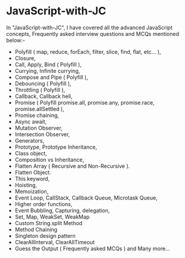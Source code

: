 # JavaScript-with-JC

In "JavaScript-with-JC", I have covered all the advanced JavaScript concepts, Frequently asked interview questions and MCQs mentioned below:-

- Polyfill ( map, reduce, forEach, filter, slice, find, flat, etc... ),
- Closure,
- Call, Apply, Bind ( Polyfill ),
- Currying, Infinite currying,
- Compose and Pipe ( Polyfill ),
- Debouncing ( Polyfill ),
- Throttling ( Polyfill ),
- Callback, Callback hell,
- Promise ( Polyfill promise.all, promise.any, promise.race, promise.allSettled ),
- Promise chaining,
- Async await,
- Mutation Observer,
- Intersection Observer,
- Generators,
- Prototype, Prototype Inheritance,
- Class object,
- Composition vs Inheritance,
- Flatten Array ( Recursive and Non-Recursive ).
- Flatten Object.
- This keyword,
- Hoisting,
- Memoization,
- Event Loop, CallStack, Callback Queue, Microtask Queue,
- Higher order functions,
- Event Bubbling, Capturing, delegation,
- Set, Map, WeakSet, WeakMap
- Custom String.split Method
- Method Chaining
- Singleton design pattern
- ClearAllInterval, ClearAllTimeout
- Guess the Output ( Frequently asked MCQs ) and Many more...
